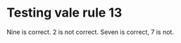 # Testing vale rule 13

<!--The following text will produce two warnings-->

Nine is correct.
2 is not correct.
Seven is correct, 7 is not.
